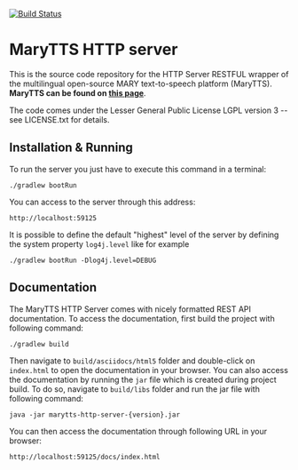 [![Build Status](https://travis-ci.org/marytts/marytts-http-server.svg?branch=6.x)](https://travis-ci.org/marytts/marytts-http-server)

# MaryTTS HTTP server

This is the source code repository for the HTTP Server RESTFUL wrapper of the multilingual open-source MARY text-to-speech platform (MaryTTS).  **MaryTTS can be found on [this page](https://github.com/marytts/marytts/)**.

The code comes under the Lesser General Public License LGPL version 3 -- see LICENSE.txt for details.


## Installation & Running

To run the server you just have to execute this command in a terminal:

```
./gradlew bootRun
```

You can access to the server through this address:
```
http://localhost:59125
```

It is possible to define the default "highest" level of the server by defining the system property `log4j.level` like for example

```shell
./gradlew bootRun -Dlog4j.level=DEBUG
```

## Documentation

The MaryTTS HTTP Server comes with nicely formatted REST API documentation. To access the documentation, first build the project with following command:
```
./gradlew build
```
Then navigate to `build/asciidocs/html5` folder and double-click on `index.html` to open the documentation in your browser. You can also access the documentation by running the `jar` file which is created during project build. To do so, navigate to `build/libs` folder and run the jar file with following command:
```
java -jar marytts-http-server-{version}.jar
```
You can then access the documentation through following URL in your browser:
```
http://localhost:59125/docs/index.html
```
